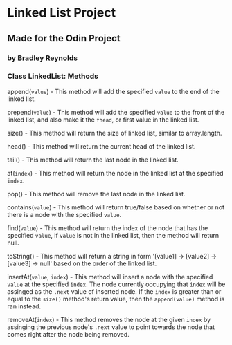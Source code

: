 # Linked List Project

## Made for the Odin Project

### by Bradley Reynolds

### Class LinkedList: Methods

append(`value`) - This method will add the specified `value` to the end of the linked list.

prepend(`value`) - This method will add the specified `value` to the front of the linked list, and also make it the `fhead`, or first value in the linked list.

size() - This method will return the size of linked list, similar to array.length.

head() - This method will return the current head of the linked list.

tail() - This method will return the last node in the linked list.

at(`index`) - This method will return the node in the linked list at the specified `index`.

pop() - This method will remove the last node in the linked list.

contains(`value`) - This method will return true/false based on whether or not there is a node with the specified `value`.

find(`value`) - This method will return the index of the node that has the specified `value`, if `value` is not in the linked list, then the method will return null.

toString() - This method will return a string in form '[value1] -> [value2] -> [value3] -> null' based on the order of the linked list.

insertAt(`value`, `index`) - This method will insert a node with the specified `value` at the specified `index`. The node currently occupying that `index` will be assinged as the `.next` value of inserted node. If the `index` is greater than or equal to the `size()` method's return value, then the `append(value)` method is ran instead.

removeAt(`index`) - This method removes the node at the given `index` by assinging the previous node's `.next` value to point towards the node that comes right after the node being removed.
